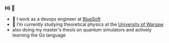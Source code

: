 ### Hi 👋

- 🔭 I work as a devops engineer at [BlueSoft](https://bluesoft.com)
- 🌱 I’m currently studying theoretical physics at the [University of Warsaw](https://en.uw.edu.pl/)
- also doing my master's thesis on quantum simulators and actively learning the Go language
